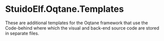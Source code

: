 # StuidoElf.Oqtane.Templates
These are additional templates for the Oqtane framework that use the Code-behind where which the visual and back-end source code are stored in separate files.
